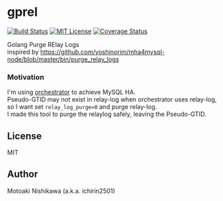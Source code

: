 # gprel

[![Build Status](https://github.com/ichirin2501/gprel/workflows/Test/badge.svg?branch=master)](https://github.com/ichirin2501/gprel/actions)
[![MIT License](http://img.shields.io/badge/license-MIT-blue.svg?style=flat)](LICENSE)
[![Coverage Status](https://coveralls.io/repos/github/ichirin2501/gprel/badge.svg?branch=master)](https://coveralls.io/github/ichirin2501/gprel?branch=master)

Golang Purge RElay Logs  
inspired by https://github.com/yoshinorim/mha4mysql-node/blob/master/bin/purge_relay_logs

### Motivation
I'm using [orchestrator](https://github.com/openark/orchestrator) to achieve MySQL HA.  
Pseudo-GTID may not exist in relay-log when orchestrator uses relay-log, so I want set `relay_log_purge=0` and purge relay-log.  
I made this tool to purge the relaylog safely, leaving the Pseudo-GTID.  

## License
MIT

## Author
Motoaki Nishikawa (a.k.a. ichirin2501)
